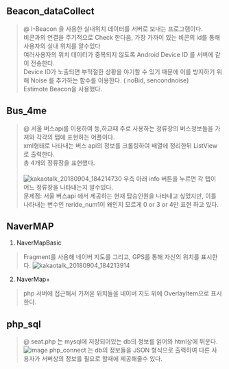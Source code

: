 ## Beacon_dataCollect
>@ I-Beacon 을 사용한 실내위치 데이터를 서버로 보내는 프로그램이다.<br>
비콘과의 연결을 주기적으로 Check 한다음, 가장 가까이 있는 비콘의 id를 통해 사용자의 실내 위치를 알수있다<br>
여러사용자의 위치 데이터가 중복되지 않도록 Android Device ID 를 서버에 같이 전송한다.<br>
Device ID가 노출되면 부적절한 상황을 야기할 수 있기 때문에 이를 방지하기 위해 Noise 를 추가하는 함수를 이용한다. ( noBid, sencondnoise)<br>
Estimote Beacon을 사용했다.


## Bus_4me
>@ 서울 버스api를 이용하여 등,하교때 주로 사용하는 정류장의 버스정보들을 가져와 각각의 탭에 표현하는 어플이다.<br>
xml형태로 나타내는 버스 api의 정보를 크롤링하여 배열에 정리한뒤 ListView로 출력한다.<br>
총 4개의 정류장을 표현했다.<br><br>
![kakaotalk_20180904_184214730](https://user-images.githubusercontent.com/30405844/45024791-c4d83a00-b074-11e8-8375-48aff8d83a8b.jpg)
우측 아래 info 버튼을 누르면 각 탭이 어느 정류장을 나타내는지 알수있다.<br>
문제점: 서울 버스api 에서 제공하는 현재 탑승인원을 나타내고 싶었지만, 이를 나타내는 변수인 reride_num1이 왜인지 모르게 0 or 3 or 4만 표현 하고 있다.


## NaverMAP
1. NaverMapBasic
> Fragment를 사용해 네이버 지도를 그리고, GPS를 통해 자신의 위치를 표시한다.
![kakaotalk_20180904_184213914](https://user-images.githubusercontent.com/30405844/45024792-c4d83a00-b074-11e8-8641-c7783beeb747.jpg)
2. NaverMap+
> php 서버에 접근해서 가져온 위치들을 네이버 지도 위에 OverlayItem으로 표시한다.

## php_sql
>@ seat.php 는 mysql에 저장되어있는 db의 정보를 읽어와 html상에 뛰운다.<br>
![image](https://user-images.githubusercontent.com/30405844/45025017-4e880780-b075-11e8-80c8-fae654e278f0.png)
php_connect 는 db의 정보들을 JSON 형식으로 출력하여 다른 사용자가 서버상의 정보를 필요로 할때에 제공해줄수 있다.

